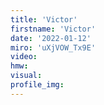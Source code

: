 ```yaml
--- 
title: 'Victor'
firstname: 'Victor'
date: '2022-01-12'
miro: 'uXjVOW_Tx9E'
video: 
hmw: 
visual: 
profile_img: 
--- 
```

